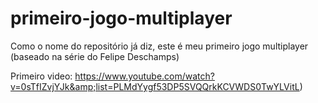 # primeiro-jogo-multiplayer
Como o nome do repositório já diz, este é meu primeiro jogo multiplayer (baseado na série do Felipe Deschamps) 

Primeiro video: https://www.youtube.com/watch?v=0sTfIZvjYJk&amp;list=PLMdYygf53DP5SVQQrkKCVWDS0TwYLVitL)
